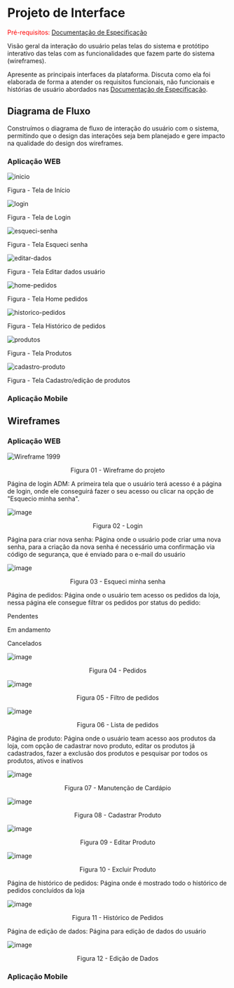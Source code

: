 
# Projeto de Interface

<span style="color:red">Pré-requisitos: <a href="2-Especificação do Projeto.md"> Documentação de Especificação</a></span>

Visão geral da interação do usuário pelas telas do sistema e protótipo interativo das telas com as funcionalidades que fazem parte do sistema (wireframes).

 Apresente as principais interfaces da plataforma. Discuta como ela foi elaborada de forma a atender os requisitos funcionais, não funcionais e histórias de usuário abordados nas <a href="2-Especificação do Projeto.md"> Documentação de Especificação</a>.

## Diagrama de Fluxo

Construímos o diagrama de fluxo de interação do usuário com o sistema, permitindo que o design das interações seja bem planejado e gere impacto na qualidade do design dos wireframes.

### Aplicação WEB


![inicio](https://github.com/ICEI-PUC-Minas-PMV-ADS/pmv-ads-2023-2-e4-proj-dad-t3-1999-burguer/assets/103429022/0821417a-f1f4-45a0-a900-379ac7d183af)

Figura - Tela de Início



![login](https://github.com/ICEI-PUC-Minas-PMV-ADS/pmv-ads-2023-2-e4-proj-dad-t3-1999-burguer/assets/103429022/67dd5507-6e52-4f73-9abe-7987f8b5a074)

Figura - Tela de Login



![esqueci-senha](https://github.com/ICEI-PUC-Minas-PMV-ADS/pmv-ads-2023-2-e4-proj-dad-t3-1999-burguer/assets/103429022/6f9cfaf1-fb26-46ea-aaa7-9b53c90a85a7)

Figura - Tela Esqueci senha



![editar-dados](https://github.com/ICEI-PUC-Minas-PMV-ADS/pmv-ads-2023-2-e4-proj-dad-t3-1999-burguer/assets/103429022/225bf10a-189b-4237-a2d6-900823a040a2)

Figura - Tela Editar dados usuário



![home-pedidos](https://github.com/ICEI-PUC-Minas-PMV-ADS/pmv-ads-2023-2-e4-proj-dad-t3-1999-burguer/assets/103429022/cf64d788-3e4b-4c2a-8c4d-997cf1dbd77c)

Figura - Tela Home pedidos



![historico-pedidos](https://github.com/ICEI-PUC-Minas-PMV-ADS/pmv-ads-2023-2-e4-proj-dad-t3-1999-burguer/assets/103429022/524fcf4c-4611-43fa-a927-ce3cea38fc5d)

Figura - Tela Histórico de pedidos



![produtos](https://github.com/ICEI-PUC-Minas-PMV-ADS/pmv-ads-2023-2-e4-proj-dad-t3-1999-burguer/assets/103429022/c246942b-66b7-40e2-8740-c4865381dd5a)

Figura - Tela Produtos



![cadastro-produto](https://github.com/ICEI-PUC-Minas-PMV-ADS/pmv-ads-2023-2-e4-proj-dad-t3-1999-burguer/assets/103429022/4336d743-bb4d-4299-8e65-7cdf86a92d24)

Figura - Tela Cadastro/edição de produtos

### Aplicação Mobile



## Wireframes

### Aplicação WEB

![Wireframe 1999](https://github.com/ICEI-PUC-Minas-PMV-ADS/pmv-ads-2023-2-e4-proj-dad-t3-1999-burguer/assets/108990294/811688c8-5c7f-4c60-9070-91b41bd515cf)

<p align="center"> Figura 01 - Wireframe do projeto </center> </p>

Página de login ADM: A primeira tela que o usuário terá acesso é a página de login, onde ele conseguirá fazer o seu acesso ou clicar na opção de "Esquecio minha senha".

![image](https://github.com/ICEI-PUC-Minas-PMV-ADS/pmv-ads-2023-2-e4-proj-dad-t3-1999-burguer/assets/108990294/cbd3a0c3-e197-4eef-b366-d9a07e733069)

<p align="center"> Figura 02 - Login </p>

Página para criar nova senha: Página onde o usuário pode criar uma nova senha, para a criação da nova senha é necessário uma confirmação via código de segurança, que é enviado para o e-mail do usuário

![image](https://github.com/ICEI-PUC-Minas-PMV-ADS/pmv-ads-2023-2-e4-proj-dad-t3-1999-burguer/assets/108990294/d77dfdd1-a913-4307-955f-3559e9a78b3a)

<p align="center"> Figura 03 - Esqueci minha senha </p>

Página de pedidos: Página onde o usuário tem acesso os pedidos da loja, nessa página ele consegue filtrar os pedidos por status do pedido:

Pendentes

Em andamento

Cancelados

![image](https://github.com/ICEI-PUC-Minas-PMV-ADS/pmv-ads-2023-2-e4-proj-dad-t3-1999-burguer/assets/108990294/290cd734-2ab9-4e93-b6e6-1761bc0458b4)

<p align="center"> Figura 04 - Pedidos </p>


![image](https://github.com/ICEI-PUC-Minas-PMV-ADS/pmv-ads-2023-2-e4-proj-dad-t3-1999-burguer/assets/108990294/c9d2dfb3-7fa3-4b66-a68b-695e8362b9a6)

<p align="center"> Figura 05 - Filtro de pedidos </p>


![image](https://github.com/ICEI-PUC-Minas-PMV-ADS/pmv-ads-2023-2-e4-proj-dad-t3-1999-burguer/assets/108990294/98a3f63c-16fd-4864-92ff-bee830dc9b02)

<p align="center"> Figura 06 - Lista de pedidos </p>

Página de produto: Página onde o usuário team acesso aos produtos da loja, com opção de cadastrar novo produto, editar os produtos já cadastrados, fazer a exclusão dos produtos e pesquisar por todos os produtos, ativos e inativos

![image](https://github.com/ICEI-PUC-Minas-PMV-ADS/pmv-ads-2023-2-e4-proj-dad-t3-1999-burguer/assets/108990294/48db744e-2aa4-4bc8-916f-537d543cd7d4)

<p align="center"> Figura 07 - Manutenção de Cardápio </p>

![image](https://github.com/ICEI-PUC-Minas-PMV-ADS/pmv-ads-2023-2-e4-proj-dad-t3-1999-burguer/assets/108990294/589cccb6-d06a-420c-b4e0-e2738cca073f)

<p align="center"> Figura 08 - Cadastrar Produto </p>

![image](https://github.com/ICEI-PUC-Minas-PMV-ADS/pmv-ads-2023-2-e4-proj-dad-t3-1999-burguer/assets/108990294/637b5962-fca7-4eaf-b5e7-73d4074d625e)

<p align="center"> Figura 09 - Editar Produto </p>

![image](https://github.com/ICEI-PUC-Minas-PMV-ADS/pmv-ads-2023-2-e4-proj-dad-t3-1999-burguer/assets/108990294/170daf8c-0f40-445c-8c25-ef49e96a1603)

<p align="center"> Figura 10 - Excluir Produto </p>

Página de histórico de pedidos: Página onde é mostrado todo o histórico de pedidos concluídos da loja

![image](https://github.com/ICEI-PUC-Minas-PMV-ADS/pmv-ads-2023-2-e4-proj-dad-t3-1999-burguer/assets/108990294/f5a7414d-0ea9-4961-8163-888ed2e46d1b)

<p align="center"> Figura 11 - Histórico de Pedidos </p>

Página de edição de dados: Página para edição de dados do usuário

![image](https://github.com/ICEI-PUC-Minas-PMV-ADS/pmv-ads-2023-2-e4-proj-dad-t3-1999-burguer/assets/108990294/fe7f278b-1574-438a-989c-80a399531e23)

<p align="center"> Figura 12 - Edição de Dados </p>

### Aplicação Mobile
